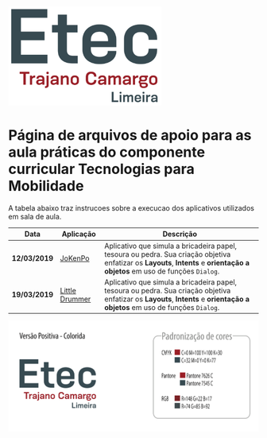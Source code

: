 <img alt="Logo Etec Trajano Camargo" src="resources/logo.png" height="200px">

# Página de arquivos de apoio para as aula práticas do componente curricular Tecnologias para Mobilidade

A tabela abaixo traz instrucoes sobre a execucao dos aplicativos utilizados em sala de aula.

Data  |  Aplicação | Descrição  
--|---|--
**12/03/2019**  | [JoKenPo](JoKenPo/jokenpo.md)  |  Aplicativo que simula a bricadeira papel, tesoura ou pedra. Sua criação objetiva enfatizar os **Layouts**, **Intents** e **orientação a objetos** em uso de funções `Dialog`.  
**19/03/2019**  | [Little Drummer](LittleDrummerEx/littledrummer.md)  |  Aplicativo que simula a bricadeira papel, tesoura ou pedra. Sua criação objetiva enfatizar os **Layouts**, **Intents** e **orientação a objetos** em uso de funções `Dialog`.




![Footer](resources/identidade_visual_colorida.png)
